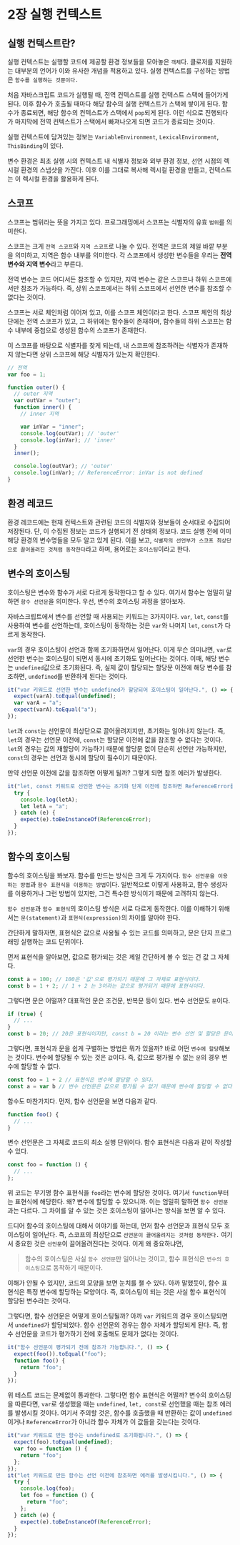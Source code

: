 # 2장 실행 컨텍스트

## 실행 컨텍스트란?

실행 컨텍스트는 실행할 코드에 제공할 환경 정보들을 모아놓은 `객체`다. 클로저를 지원하는 대부분의 언어가 이와 유사한 개념을 적용하고 있다. 실행 컨텍스트를 구성하는 방법은 `함수를 실행하는 것뿐이다.`

처음 자바스크립트 코드가 실행될 때, 전역 컨텍스트를 실행 컨텍스트 스택에 들어가게 된다. 이후 함수가 호출될 때마다 해당 함수의 실행 컨텍스트가 스택에 쌓이게 된다. 함수가 종료되면, 해당 함수의 컨텍스트가 스택에서 `pop`되게 된다. 이런 식으로 진행되다가 마지막에 전역 컨텍스트가 스택에서 빠져나오게 되면 코드가 종료되는 것이다.

실행 컨텍스트에 담겨있는 정보는 `VariableEnvironment`, `LexicalEnvironment`, `ThisBinding`이 있다.

변수 환경은 최초 실행 시의 컨텍스트 내 식별자 정보와 외부 환경 정보, 선언 시점의 렉시컬 환경의 스냅샷을 가진다. 이후 이를 그대로 복사해 렉시컬 환경을 만들고, 컨텍스트는 이 렉시컬 환경을 활용하게 된다.

## 스코프

스코프는 범위라는 뜻을 가지고 있다. 프로그래밍에서 스코프는 식별자의 유효 `범위`를 의미한다.

스코프는 크게 `전역 스코프`와 `지역 스코프`로 나눌 수 있다. 전역은 코드의 제일 바깥 부분을 의미하고, 지역은 함수 내부를 의미한다. 각 스코프에서 생성한 변수들을 우리는 **전역 변수와 지역 변수**라고 부른다.

전역 변수는 코드 어디서든 참조할 수 있지만, 지역 변수는 같은 스코프나 하위 스코프에서만 참조가 가능하다. 즉, 상위 스코프에서는 하위 스코프에서 선언한 변수를 참조할 수 없다는 것이다.

스코프는 서로 체인처럼 이어져 있고, 이를 스코프 체인이라고 한다. 스코프 체인의 최상단에는 전역 스코프가 있고, 그 하위에는 함수들이 존재하며, 함수들의 하위 스코프는 함수 내부에 중첩으로 생성된 함수의 스코프가 존재한다.

이 스코프를 바탕으로 식별자를 찾게 되는데, 내 스코프에 참조하려는 식별자가 존재하지 않는다면 상위 스코프에 해당 식별자가 있는지 확인한다.

```javascript
// 전역
var foo = 1;

function outer() {
  // outer 지역
  var outVar = "outer";
  function inner() {
    // inner 지역

    var inVar = "inner";
    console.log(outVar); // 'outer'
    console.log(inVar); // 'inner'
  }
  inner();

  console.log(outVar); // 'outer'
  console.log(inVar); // ReferenceError: inVar is not defined
}
```

## 환경 레코드

환경 레코드에는 현재 컨텍스트와 관련된 코드의 식별자와 정보들이 순서대로 수집되어 저장된다.
단, 이 수집된 정보는 코드가 실행되기 전 상태의 정보다. 코드 실행 전에 이미 해당 환경의 변수명들을 모두 알고 있게 된다. 이를 보고, `식별자의 선언부가 스코프 최상단으로 끌어올려진 것처럼 동작한다`라고 하며, 용어로는 `호이스팅`이라고 한다.

## 변수의 호이스팅

호이스팅은 변수와 함수가 서로 다르게 동작한다고 할 수 있다. 여기서 함수는 엄밀히 말하면 `함수 선언문`을 의미한다. 우선, 변수의 호이스팅 과정을 알아보자.

자바스크립트에서 변수를 선언할 때 사용되는 키워드는 3가지이다. `var`, `let`, `const`를 사용하여 변수를 선언하는데, 호이스팅이 동작하는 것은 `var`와 나머지 `let`, `const`가 다르게 동작한다.

`var`의 경우 호이스팅이 선언과 함께 초기화하면서 일어난다. 이게 무슨 의미냐면, `var`로 선언한 변수는 호이스팅이 되면서 동시에 초기화도 일어난다는 것이다. 이때, 해당 변수는 `undefined`값으로 초기화된다. 즉, 실제 값이 할당되는 할당문 이전에 해당 변수를 참조하면, `undefined`를 반환하게 된다는 것이다.

```javascript
it("var 키워드로 선언한 변수는 undefined가 할당되어 호이스팅이 일어난다.", () => {
  expect(varA).toEqual(undefined);
  var varA = "a";
  expect(varA).toEqual("a");
});
```

`let`과 `const`는 선언문이 최상단으로 끌어올려지지만, 초기화는 일어나지 않는다. 즉, `let`의 경우는 선언문 이전에, `const`는 할당문 이전에 값을 참조할 수 없다는 것이다. `let`의 경우는 값의 재할당이 가능하기 때문에 할당문 없이 단순히 선언만 가능하지만, `const`의 경우는 선언과 동시에 할당이 필수이기 때문이다.

만약 선언문 이전에 값을 참조하면 어떻게 될까? 그렇게 되면 참조 에러가 발생한다.

```javascript
it("let, const 키워드로 선언한 변수는 초기화 단계 이전에 참조하면 ReferenceError를 던진다.", () => {
  try {
    console.log(letA);
    let letA = "a";
  } catch (e) {
    expect(e).toBeInstanceOf(ReferenceError);
  }
});
```

## 함수의 호이스팅

함수의 호이스팅을 봐보자. 함수를 만드는 방식은 크게 두 가지이다. `함수 선언문을 이용하는 방법`과 `함수 표현식을 이용하는 방법`이다. 일반적으로 이렇게 사용하고, 함수 생성자를 이용하거나 그런 방법이 있지만, 그건 특수한 방식이기 때문에 고려하지 않는다.

`함수 선언문`과 `함수 표현식`의 호이스팅 방식은 서로 다르게 동작한다. 이를 이해하기 위해서는 `문(statement)`과 `표현식(expression)`의 차이를 알아야 한다.

간단하게 말하자면, 표현식은 값으로 사용될 수 있는 코드를 의미하고, 문은 단지 프로그래밍 실행하는 코드 단위이다.

먼저 표현식을 알아보면, 값으로 평가되는 것은 제일 간단하게 볼 수 있는 건 값 그 자체다.

```javascript
const a = 100; // 100은 '값'으로 평가되기 때문에 그 자체로 표현식이다.
const b = 1 + 2; // 1 + 2 는 3이라는 값으로 평가되기 때문에 표현식이다.
```

그렇다면 문은 어떨까? 대표적인 문은 조건문, 반복문 등이 있다. 변수 선언문도 `문`이다.

```javascript
if (true) {
  // ...
}
const b = 20; // 20은 표현식이지만, const b = 20 이라는 변수 선언 및 할당은 문이다.
```

그렇다면, 표현식과 문을 쉽게 구별하는 방법은 뭐가 있을까? 바로 어떤 `변수에 할당`해보는 것이다. 변수에 할당될 수 있는 것은 `값`이다. 즉, 값으로 평가될 수 없는 `문`의 경우 변수에 할당할 수 없다.

```javascript
const foo = 1 + 2 // 표현식은 변수에 할당할 수 있다.
const a = var b // 변수 선언문은 값으로 평가될 수 없기 때문에 변수에 할당할 수 없다.
```

함수도 마찬가지다. 먼저, 함수 선언문을 보면 다음과 같다.

```javascript
function foo() {
  // ...
}
```

변수 선언문은 그 자체로 코드의 최소 실행 단위이다. 함수 표현식은 다음과 같이 작성할 수 있다.

```javascript
const foo = function () {
  // ...
};
```

위 코드는 무기명 함수 표현식을 `foo`라는 변수에 할당한 것이다. 여기서 `function`부터는 표현식에 해당한다. 왜? 변수에 할당할 수 있으니까. 이는 엄밀히 말하면 `함수 선언문`과는 다르다. 그 차이를 알 수 있는 것은 호이스팅이 일어나는 방식을 보면 알 수 있다.

드디어 함수의 호이스팅에 대해서 이야기를 하는데, 먼저 함수 선언문과 표현식 모두 호이스팅이 일어난다. 즉, 스코프의 최상단으로 `선언문이 끌어올려지는 것처럼 동작한다.`
여기서 중요한 것은 `선언문`이 끌어올려진다는 것이다. 이게 왜 중요하냐면,

> 함수의 호이스팅은 사실 `함수 선언문`만 일어나는 것이고, 함수 표현식은 `변수의 호이스팅`으로 동작하기 때문이다.

이해가 안될 수 있지만, 코드의 모양을 보면 눈치를 챌 수 있다. 아까 말했듯이, 함수 표현식은 특정 변수에 할당하는 모양이다. 즉, 호이스팅이 되는 것은 사실 함수 표현식이 할당된 변수라는 것이다.

그렇다면, 함수 선언문은 어떻게 호이스팅될까? 아까 `var` 키워드의 경우 호이스팅되면서 `undefined`가 할당되었다. 함수 선언문의 경우는 함수 자체가 할당되게 된다. 즉, 함수 선언문을 코드가 평가하기 전에 호출해도 문제가 없다는 것이다.

```javascript
it("함수 선언문이 평가되기 전에 참조가 가능합니다.", () => {
  expect(foo()).toEqual("foo");
  function foo() {
    return "foo";
  }
});
```

위 테스트 코드는 문제없이 통과한다. 그렇다면 함수 표현식은 어떨까? 변수의 호이스팅을 따른다면, `var`로 생성했을 때는 `undefined`, `let, const`로 선언했을 때는 참조 에러를 발생시킬 것이다. 여기서 주의할 것은, 함수를 호출했을 때 반환하는 값이 `undefined`이거나 `ReferenceError`가 아니라 함수 자체가 이 값들을 갖는다는 것이다.

```javascript
it("var 키워드로 만든 함수는 undefined로 초기화됩니다.", () => {
  expect(foo).toEqual(undefined);
  var foo = function () {
    return "foo";
  };
});
it("let 키워드로 만든 함수는 선언 이전에 참조하면 에러를 발생시킵니다.", () => {
  try {
    console.log(foo);
    let foo = function () {
      return "foo";
    };
  } catch (e) {
    expect(e).toBeInstanceOf(ReferenceError);
  }
});
```
